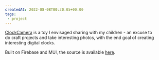 ```yaml
---
createdAt: 2022-08-08T00:30:05+00:00
tags: 
 - project
---
```

[ClockCamera](http://clock.camera) is a toy I envisaged sharing with my children - an excuse to do craft projects and take interesting photos, with the end goal of creating interesting digital clocks.

Built on Firebase and MUI, the source is available [here](http://clock.camera).